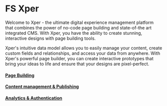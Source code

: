 # FS Xper

Welcome to Xper - the ultimate digital experience management platform that combines the power of no-code page building and state-of-the art integrated CMS. With Xper, you have the ability to create stunning, interactive designs with page building tools.

Xper's intuitive data model allows you to easily manage your content, create custom fields and relationships, and access your data from anywhere. With Xper's powerful page builder, you can create interactive prototypes that bring your ideas to life and ensure that your designs are pixel-perfect.

#### [Page Building](pages.md)
#### [Content management & Publishing](data_models.md)
#### [Analytics & Authentication](users.md)
